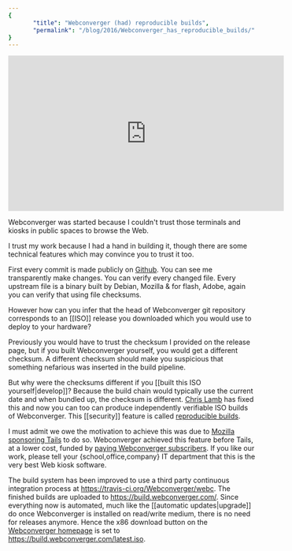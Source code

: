 ```yaml
---
{
       "title": "Webconverger (had) reproducible builds",
       "permalink": "/blog/2016/Webconverger_has_reproducible_builds/"
}
---
```


<iframe width="560" height="315" src="https://www.youtube.com/embed/FaBFbkBhnXI" frameborder="0" allowfullscreen></iframe>

Webconverger was started because I couldn't trust those terminals and kiosks in
public spaces to browse the Web.

I trust my work because I had a hand in building it, though there are some
technical features which may convince you to trust it too.

First every commit is made publicly on
[Github](https://github.com/Webconverger/webc/commits/master). You can see me
transparently make changes. You can verify every changed file. Every upstream
file is a binary built by Debian, Mozilla & for flash, Adobe, again you can
verify that using file checksums.

However how can you infer that the head of Webconverger git repository
corresponds to an [[ISO]] release you downloaded which you would use to deploy
to your hardware?

Previously you would have to trust the checksum I provided on the release page,
but if you built Webconverger yourself, you would get a different checksum. A
different checksum should make you suspicious that something nefarious was
inserted in the build pipeline.

But why were the checksums different if you [[built this ISO
yourself|develop]]? Because the build chain would typically use the current
date and when bundled up, the checksum is different. [Chris
Lamb](https://chris-lamb.co.uk/) has fixed this and now you can too can produce
independently verifiable ISO builds of Webconverger. This [[security]] feature
is called [reproducible builds](https://reproducible-builds.org/).

I must admit we owe the motivation to achieve this was due to [Mozilla
sponsoring
Tails](https://blog.mozilla.org/blog/2016/06/22/mozilla-awards-385000-to-open-source-projects-as-part-of-moss-mission-partners-program/)
to do so. Webconverger achieved this feature before Tails, at a lower cost,
funded by [paying Webconverger subscribers](https://webconverger.com/pricing/).
If you like our work, please tell your {school,office,company} IT department
that this is the very best Web kiosk software.

The build system has been improved to use a third party continuous integration
process at <https://travis-ci.org/Webconverger/webc>. The finished builds are
uploaded to <https://build.webconverger.com/>. Since everything now is
automated, much like the [[automatic updates|upgrade]] do once Webconverger is
installed on read/write medium, there is no need for releases anymore. Hence
the x86 download button on the [Webconverger
homepage](https://webconverger.com/) is set to
<https://build.webconverger.com/latest.iso>.
